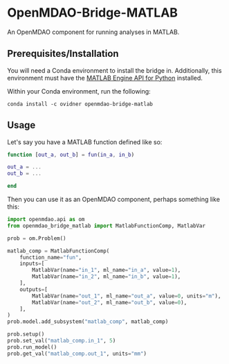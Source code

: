# OpenMDAO-Bridge-MATLAB

An OpenMDAO component for running analyses in MATLAB.

## Prerequisites/Installation

You will need a Conda environment to install the bridge in. Additionally, this environment must have the [MATLAB Engine API for Python](https://se.mathworks.com/help/matlab/matlab-engine-for-python.html) installed.

Within your Conda environment, run the following:

    conda install -c ovidner openmdao-bridge-matlab

## Usage

Let's say you have a MATLAB function defined like so:

```matlab
function [out_a, out_b] = fun(in_a, in_b)

out_a = ...
out_b = ...

end
```

Then you can use it as an OpenMDAO component, perhaps something like this:

```python
import openmdao.api as om
from openmdao_bridge_matlab import MatlabFunctionComp, MatlabVar

prob = om.Problem()

matlab_comp = MatlabFunctionComp(
    function_name="fun",
    inputs=[
        MatlabVar(name="in_1", ml_name="in_a", value=1),
        MatlabVar(name="in_2", ml_name="in_b", value=1),
    ],
    outputs=[
        MatlabVar(name="out_1", ml_name="out_a", value=0, units="m"),
        MatlabVar(name="out_2", ml_name="out_b", value=0),
    ],
)
prob.model.add_subsystem("matlab_comp", matlab_comp)

prob.setup()
prob.set_val("matlab_comp.in_1", 5)
prob.run_model()
prob.get_val("matlab_comp.out_1", units="mm")
```
